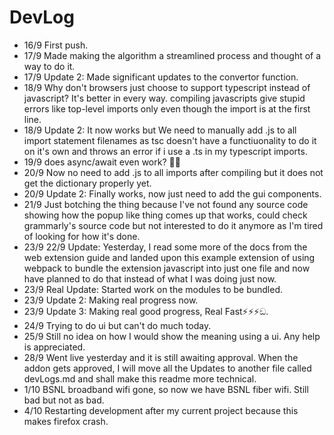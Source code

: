 # DevLog

- 16/9 First push.
- 17/9 Made making the algorithm a streamlined process and thought of a way to do it.
- 17/9 Update 2: Made significant updates to the convertor function.
- 18/9 Why don't browsers just choose to support typescript instead of javascript? It's better in every way. compiling javascripts give stupid errors like top-level imports only even though the import is at the first line.
- 18/9 Update 2: It now works but We need to manually add .js to all import statement filenames as tsc doesn't have a functiuonality to do it on it's own and throws an error if i use a .ts in my typescript imports.
- 19/9 does async/await even work? 🤔💭
- 20/9 Now no need to add .js to all imports after compiling but it does not get the dictionary properly yet.
- 20/9 Update 2: Finally works, now just need to add the gui components.
- 21/9 Just botching the thing because I've not found any source code showing how the popup like thing comes up that works, could check grammarly's source code but not interested to do it anymore as I'm tired of looking for how it's done.
- 23/9 22/9 Update: Yesterday, I read some more of the docs from the web extension guide and landed upon this example extension of using webpack to bundle the extension javascript into just one file and now have planned to do that instead of what I was doing just now.
- 23/9 Real Update: Started work on the modules to be bundled.
- 23/9 Update 2: Making real progress now.
- 23/9 Update 3: Making real good progress, Real Fast⚡️⚡️⚡️ඞ.
- 24/9 Trying to do ui but can't do much today.
- 25/9 Still no idea on how I would show the meaning using a ui. Any help is appreciated.
- 28/9 Went live yesterday and it is still awaiting approval. When the addon gets approved, I will move all the Updates to another file called devLogs.md and shall make this readme more technical.
- 1/10 BSNL broadband wifi gone, so now we have BSNL fiber wifi. Still bad but not as bad.
- 4/10 Restarting development after my current project because this makes firefox crash.